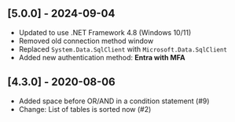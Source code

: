 ## [5.0.0] - 2024-09-04
- Updated to use .NET Framework 4.8 (Windows 10/11)
- Removed old connection method window
- Replaced `System.Data.SqlClient` with `Microsoft.Data.SqlClient`
- Added new authentication method: **Entra with MFA**

## [4.3.0] - 2020-08-06
* Added space before OR/AND in a condition statement (#9)
* Change: List of tables is sorted now (#2)
